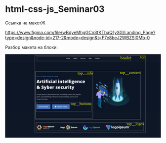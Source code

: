 # html-css-js_Seminar03

Ссылка на макетЖ

https://www.figma.com/file/wBdyeMhgGCn3fKThaQ1yXG/Landing_Page?type=design&node-id=217-2&mode=design&t=F7e8beJ2WBZSI0Mb-0

Разбор макета на блоки:

![Figma_Layout](/img/Figma_Layout.jpg "Figma_Layout")
